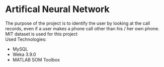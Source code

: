 # Artifical Neural Network

The purpose of the project is to identify the user by looking at the call records, even if a user makes a
phone call other than his / her own phone. MIT dataset is used for this project
<br/>Used Technologies:
- MySQL
- Weka 3.9.0
- MATLAB SOM Toolbox

